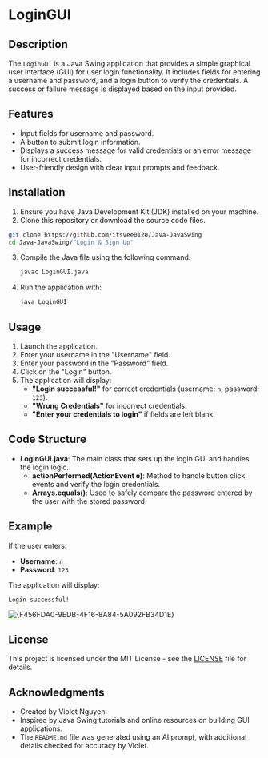 
# LoginGUI

## Description
The `LoginGUI` is a Java Swing application that provides a simple graphical user interface (GUI) for user login functionality. It includes fields for entering a username and password, and a login button to verify the credentials. A success or failure message is displayed based on the input provided.

## Features
- Input fields for username and password.
- A button to submit login information.
- Displays a success message for valid credentials or an error message for incorrect credentials.
- User-friendly design with clear input prompts and feedback.

## Installation
1. Ensure you have Java Development Kit (JDK) installed on your machine.
2. Clone this repository or download the source code files.
   
  ```bash
  git clone https://github.com/itsvee0120/Java-JavaSwing
  cd Java-JavaSwing/"Login & Sign Up"
  ```

3. Compile the Java file using the following command:
   ```bash
   javac LoginGUI.java
   ```
4. Run the application with:
   ```bash
   java LoginGUI
   ```

## Usage
1. Launch the application.
2. Enter your username in the "Username" field.
3. Enter your password in the "Password" field.
4. Click on the "Login" button.
5. The application will display:
   - **"Login successful!"** for correct credentials (username: `n`, password: `123`).
   - **"Wrong Credentials"** for incorrect credentials.
   - **"Enter your credentials to login"** if fields are left blank.

## Code Structure
- **LoginGUI.java**: The main class that sets up the login GUI and handles the login logic.
  - **actionPerformed(ActionEvent e)**: Method to handle button click events and verify the login credentials.
  - **Arrays.equals()**: Used to safely compare the password entered by the user with the stored password.

## Example
If the user enters:
- **Username**: `n`
- **Password**: `123`

The application will display:
```
Login successful!
```
![{F456FDA0-9EDB-4F16-8A84-5A092FB34D1E}](https://github.com/user-attachments/assets/92380b59-0171-4bfb-82b4-24e00e6a4224)


## License
This project is licensed under the MIT License - see the [LICENSE](LICENSE) file for details.

## Acknowledgments
- Created by Violet Nguyen.
- Inspired by Java Swing tutorials and online resources on building GUI applications.
- The `README.md` file was generated using an AI prompt, with additional details checked for accuracy by Violet.

